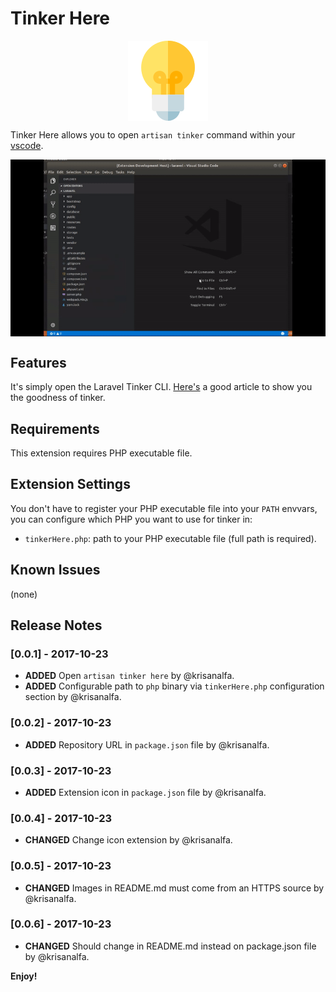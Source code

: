 # Tinker Here

<div style="text-align:center">
    <img align="center" src="https://raw.githubusercontent.com/krisanalfa/tinkerhere/develop/image/icon.png" />
</div>

Tinker Here allows you to open `artisan tinker` command within your [vscode](https://code.visualstudio.com/).

<div style="text-align:center">
    <img align="center" src="https://raw.githubusercontent.com/krisanalfa/tinkerhere/develop/image/tinkerhere.gif" />
</div>

## Features

It's simply open the Laravel Tinker CLI. [Here's](https://scotch.io/tutorials/tinker-with-the-data-in-your-laravel-apps-with-php-artisan-tinker) a good article to show you the goodness of tinker.

## Requirements

This extension requires PHP executable file.

## Extension Settings

You don't have to register your PHP executable file into your `PATH` envvars, you can configure which PHP you want to use for tinker in:

* `tinkerHere.php`: path to your PHP executable file (full path is required).

## Known Issues

(none)

## Release Notes

### [0.0.1] - 2017-10-23
- **ADDED** Open `artisan tinker here` by @krisanalfa.
- **ADDED** Configurable path to `php` binary via `tinkerHere.php` configuration section by @krisanalfa.

### [0.0.2] - 2017-10-23
- **ADDED** Repository URL in `package.json` file by @krisanalfa.

### [0.0.3] - 2017-10-23
- **ADDED** Extension icon in `package.json` file by @krisanalfa.

### [0.0.4] - 2017-10-23
- **CHANGED** Change icon extension by @krisanalfa.

### [0.0.5] - 2017-10-23
- **CHANGED** Images in README.md must come from an HTTPS source by @krisanalfa.

### [0.0.6] - 2017-10-23
- **CHANGED** Should change in README.md instead on package.json file by @krisanalfa.

**Enjoy!**
